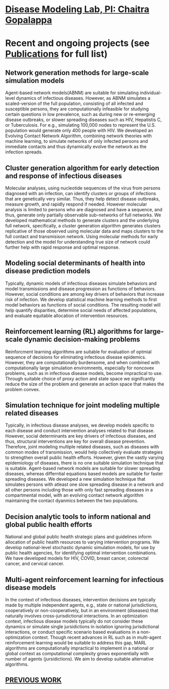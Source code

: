 
# [Disease Modeling Lab, PI: Chaitra Gopalappa](https://diseasemodeling.github.io)

# Recent and ongoing projects (see [Publications](Publications.md) for full list)  
## Network generation methods for large-scale simulation models
Agent-based network models(ABNM) are suitable for simulating individual-level dynamics of infectious diseases. However, as ABNM simulates a scaled-version of the full population, consisting of all infected and susceptible persons, they are computationally infeasible for studying certain questions in low prevalence, such as during new or re-emerging disease outbreaks, or slower spreading diseases such as HIV, Hepatistis C, or Tuberculosis. For e.g., simulating 100,000 nodes to represent the U.S. population would generate only 400 people with HIV. We developed an Evolving Contact Network Algorithm, combining  network theories with machine learning, to simulate networks of only infected persons and immediate contacts and thus dynamically evolve the network as the infection spreads. 

## Cluster generation algorithm for early detection and response of infectious diseases
Molecular analyses, using nucleotide sequences of the virus from persons diagnosed with an infection, can identify clusters or groups of infections that are genetically very similar. Thus, they help detect disease outbreaks, measure growth, and rapidly respond if needed. However molecular analysis is limited to persons who are diagnosed and have a sequence, and thus, generate only partially observable sub-networks of full networks. We developed mathematical methods to generate clusters and the underlying full network, specifically, a cluster generation algorithm  generates clusters replicative of those observed using molecular data and maps clusters to the full contact and transmisison network. Using  molecular methods for early detection and the model for understanding true size of network could further help with rapid response and optimal response. 

## Modeling social determinants of health into disease prediction models
Typically, dynamic models of infectious diseases simulate behaviors and model transmissions and disease progression as functions of behaviors. However, social conditions are among key drivers of behaviors that increase risk of infection. We develop statistical machine learning methods to first model behaviors as functions of social conditions. The resulting model will help quantify disparities, determine social needs of affected populations, and evaluate equitable allocation of intervention resources. 

## Reinforcement learning (RL) algorithms for large-scale dynamic decision-making problems
Reinforcment learning algorithms are suitable for evaluation of optmial sequence of decisions for eliminating infectious disease epidemics. However, they are computationally burdensome, and when combined with computationally large simulation enviromnents, especially for noncovex problems, such as in infectious disease models, become impractical to use. Through suitable choice of proxy action and state space we signifcantly reduce the size of the problem and generate an action space that makes the problem convex. 

## Simulation technique for joint modeling multiple related diseases 
Typically, in infectious disease analyses, we develop models specific to each disease and conduct intervention analyses related to that disease. However, social determinants are key drivers of infectious diseases, and thus, structural interventions are key for overall disease prevention. Therefore, joint modeling multiple related diseases, such as diseases with common modes of transmission, would help collectively evaluate strategies to strengthen overall public health efforts. However, given the vastly varying epidemiology of diseases, there is no one suitable simulation technique that is suitable. Agent-based network models are suitable for slower spreading diseases, whereas differntial equations based models are suitable for faster spreading diseases. We developed a new simulation technique that simulates persons with atleast one slow spreading disease in a network and all other persons including those with only fast spreading diseases in a compartmental model, with an evolving contact network algorithm maintaining the contact dyanmics between the two populations.

## Decision analytic tools to inform national and global public health efforts
National and global public health strategic plans and guidelines inform allocation of public health resources to varying intervention programs. We develop national-level stochastic dynamic simulation models, for use by public health agencies, for identifying optimal intervention combinations. We have developed models for HIV, COVID, breast cancer, colorectal cancer, and cervical cancer. 

## Multi-agent reinforcement learning for infectious disease models
In the context of infectious diseases, intervention decisions are typically made by multiple independent agents, e.g., state or national jurisdictions, cooperatively or non-cooperatively, but in an environment (diseases) that naturally involves cross-jurisdictional interactions. In an optimization context, infectious disease models typically do not consider these dynamics or simulate single jursidictions in isolation ignoring jurisdictional interactions, or conduct specific scenario based evaluations in a non-optimization context. Though recent advances in RL such as in multi-agent reinforcement learning would be suitable to address this gap, MARL algorithms are computationally impractical to implement in a national or global context as computational complexity grows exponentially with number of agents (jursidictions). We aim to develop suitable alternative algorithms.


## [PREVIOUS WORK](https://blogs.umass.edu/chaitrag/)  
